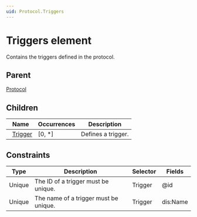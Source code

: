 ```yaml
---
uid: Protocol.Triggers
---
```


# Triggers element

Contains the triggers defined in the protocol.

## Parent

[Protocol](xref:Protocol)

## Children

|Name|Occurrences|Description|
|--- |--- |--- |
|&nbsp;&nbsp;[Trigger](xref:Protocol.Triggers.Trigger)|[0, *]|Defines a trigger.|

## Constraints

|Type|Description|Selector|Fields|
|--- |--- |--- |--- |
|Unique |The ID of a trigger must be unique. |Trigger |@id |
|Unique |The name of a trigger must be unique. |Trigger |dis:Name |
